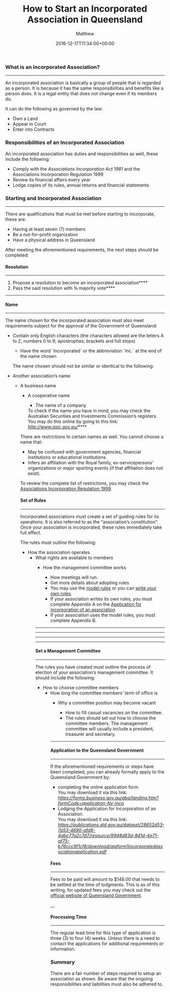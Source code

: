 ﻿---
id: 6901
title: How to Start an Incorporated Association in Queensland
date: 2016-12-17T11:34:00+00:00
author: Matthew
layout: post
guid: http://processpa.com/?p=6901
permalink: /ExecutiveMatters/how-to-start-an-incorporated-association-in-queensland/
---
### What is an Incorporated Association?

**** 

An incorporated association is basically a group of people that is regarded as a person. It is because it has the same responsibilities and benefits like a person does. It is a legal entity that does not change even if its members do. 

It can do the following as governed by the law: 

  * Own a Land
  * Appear in Court
  * Enter into Contracts

### Responsibilities of an Incorporated Association

An incorporated association has duties and responsibilities as well, these include the following: 

  * Comply with the _Associations Incorporation Act 1981_ and the Associations Incorporation Regulation 1999
  * Review its financial affairs every year
  * Lodge copies of its rules, annual returns and financial statements

### Starting and Incorporated Association 

**** 

There are qualifications that must be met before starting to incorporate, these are: 

  * Having at least seven (7) members
  * Be a not-for-profit organization
  * Have a physical address in Queensland

After meeting the aforementioned requirements, the next steps should be completed: 

#### Resolution

**** 

  1. Propose a resolution to become an incorporated association****
  2. Pass the said resolution with ¾ majority vote****

**** 

#### Name

**** 

The name chosen for the incorporated association must also meet requirements subject for the approval of the Government of Queensland: 

  * Contain only English characters (the characters allowed are the letters A to Z, numbers 0 to 9, apostrophes, brackets and full stops) 
      * Have the word ´Incorporated´ or the abbreviation ´Inc.´ at the end of the name chosen</ul> 
    The name chosen should not be similar or identical to the following: 
    
      * Another association’s name 
          * A business name 
              * A cooperative name 
                  * The name of a company</ul> 
                To check if the name you have in mind, you may check the Australian Securities and Investments Commission’s registers. You may do this online by going to this link: _http://www.asic.gov.au/_**** 
                
                There are restrictions to certain names as well. You cannot choose a name that: 
                
                  * May be confused with government agencies, financial institutions or educational institutions
                  * Infers an affiliation with the Royal family, ex-servicepersons’ organizations or major sporting events (if that affiliation does not exist).
                
                To review the complete list of restrictions, you may check the [Associations Incorporation Regulation 1999](http://www.legislation.qld.gov.au/LEGISLTN/CURRENT/A/AssocIncorpR99.pdf).
                
                #### Set of Rules
                
                **** 
                
                <a name="adopt-a-set-of-rules"></a>Incorporated associations must create a set of guiding rules for its operations. It is also referred to as the “association’s constitution”. Once your association is incorporated, these rules immediately take full effect. 
                
                The rules must outline the following: 
                
                  * How the association operates 
                      * What rights are available to members 
                          * How the management committee works 
                              * How meetings will run.
                              * Get more details about adopting rules
                              * You may use the [model rules](https://www.qld.gov.au/law/laws-regulated-industries-and-accountability/queensland-laws-and-regulations/associations-charities-and-non-for-profits/incorporated-associations/running-an-incorporated-association/rules-for-associations) or you can [write your own rules](https://www.qld.gov.au/law/laws-regulated-industries-and-accountability/queensland-laws-and-regulations/associations-charities-and-non-for-profits/incorporated-associations/running-an-incorporated-association/rules-for-associations).
                              * If your association writes its own rules, you must complete Appendix A on the [Application for incorporation of an association](https://publications.qld.gov.au/dataset/28652d53-7a53-4690-afd6-4abc77a2c7d7/resource/9948d83d-841d-4e71-af75-b76ccc9f1cf8/download/aiaform1incorporatedassociationapplication.pdf)
                              * If your association uses the model rules, you must complete Appendix B.</ul> 
                            **** 
                            
                            **** 
                            
                            **** 
                            
                            **** 
                            
                            #### Set a Management Committee
                            
                            **** 
                            
                            <a name="elect-a-management-committee"></a>The rules you have created must outline the process of election of your association’s management committee. It should include the following: 
                            
                              * How to choose committee members 
                                  * How long the committee members’ term of office is 
                                      * Why a committee position may become vacant 
                                          * How to fill casual vacancies on the committee.
                                          * The rules should set out how to choose the committee members. The management committee will usually include a president, treasurer and secretary.</ul> 
                                        **** 
                                        
                                        #### Application to the Queensland Government
                                        
                                        **** 
                                        
                                        <a name="apply-to-us"></a>If the aforementioned requirements or steps have been completed, you can already formally apply to the Queensland Government by: 
                                        
                                          * completing the online application form   
                                            You may download it via this link: _<https://forms.business.gov.au/aba/landing.htm?formCode=application-for-inco>_
                                          * Lodging the Application for Incorporation of an Association.   
                                            You may download it via this link: _<https://publications.qld.gov.au/dataset/28652d53-7a53-4690-afd6-4abc77a2c7d7/resource/9948d83d-841d-4e71-af75-b76ccc9f1cf8/download/aiaform1incorporatedassociationapplication.pdf>_ 
                                        #### Fees
                                        
                                        **** 
                                        
                                        Fees to be paid will amount to $148.00 that needs to be settled at the time of lodgments. This is as of this writing, for updated fees you may check out the <a href="https://www.qld.gov.au/" target="_blank">official website of Queensland Government</a>. 
                                        
                                        __ 
                                        
                                        #### Processing Time
                                        
                                        **** 
                                        
                                        The regular lead time for this type of application is three (3) to four (4) weeks. Unless there is a need to contact the applications for additional requirements or information. 
                                        
                                        ### Summary
                                        
                                        There are a fair number of steps required to setup an association as shown. Be aware that the ongoing responsibilities and liabilities must also be adhered to.